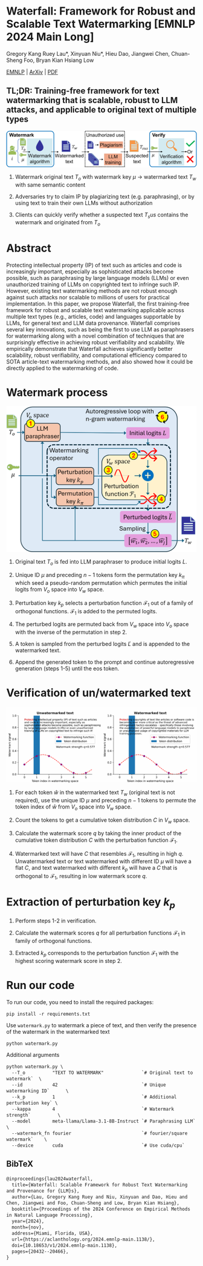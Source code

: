 # Waterfall: Framework for Robust and Scalable Text Watermarking [EMNLP 2024 Main Long]
Gregory Kang Ruey Lau*, Xinyuan Niu*, Hieu Dao, Jiangwei Chen, Chuan-Sheng Foo, Bryan Kian Hsiang Low

[EMNLP](https://aclanthology.org/2024.emnlp-main.1138/) | [ArXiv](https://arxiv.org/abs/2407.04411) | [PDF](https://arxiv.org/pdf/2407.04411)

## TL;DR: Training-free framework for text watermarking that is scalable, robust to LLM attacks, and applicable to original text of multiple types 

![Alt text](Images/Problem_formulation.jpg "")

1. Watermark original text $T_o$ with watermark key $\mu$ → watermarked text $T_w$ with same semantic content

2. Adversaries try to claim IP by plagiarizing text (e.g. paraphrasing), or by using text to train their own LLMs without authorization

3. Clients can quickly verify whether a suspected text $T_sus$ contains the watermark and originated from $T_o$

# Abstract
Protecting intellectual property (IP) of text such as articles and code is increasingly important, especially as sophisticated attacks become possible, such as paraphrasing by large language models (LLMs) or even unauthorized training of LLMs on copyrighted text to infringe such IP. However, existing text watermarking methods are not robust enough against such attacks nor scalable to millions of users for practical implementation. In this paper, we propose Waterfall, the first training-free framework for robust and scalable text watermarking applicable across multiple text types (e.g., articles, code) and languages supportable by LLMs, for general text and LLM data provenance. Waterfall comprises several key innovations, such as being the first to use LLM as paraphrasers for watermarking along with a novel combination of techniques that are surprisingly effective in achieving robust verifiability and scalability. We empirically demonstrate that Waterfall achieves significantly better scalability, robust verifiability, and computational efficiency compared to SOTA article-text watermarking methods, and also showed how it could be directly applied to the watermarking of code.

# Watermark process

![Alt text](Images/Watermarking_process.png "")

1. Original text $T_o$ is fed into LLM paraphraser to produce initial logits $L$.

2. Unique ID $\mu$ and preceding $n-1$ tokens form the permutation key $k_\pi$ which seed a pseudo-random permutation which permutes the initial logits from $V_o$ space into $V_w$ space.

3. Perturbation key $k_p$ selects a perturbation function $\mathcal{F}_1$ out of a family of orthogonal functions. $\mathcal{F}_1$ is added to the permuted logits.

4. The perturbed logits are permuted back from $V_w$ space into $V_o$ space with the inverse of the permutation in step 2.

5. A token is sampled from the perturbed logits $\check{L}$ and is appended to the watermarked text.

6. Append the generated token to the prompt and continue autoregressive generation (steps 1-5) until the eos token.

# Verification of un/watermarked text

![Alt text](Images/Illustration.gif "Text watermarked with a sine-watermark shows the watermark signal when verified with the correct key")

1. For each token $\hat{w}$ in the watermarked text $T_w$ (original text is not required), use the unique ID $\mu$ and preceding $n-1$ tokens to permute the token index of $\hat{w}$ from $V_o$ space into $V_w$ space.

2. Count the tokens to get a cumulative token distribution $C$ in $V_w$ space.

3. Calculate the watermark score $q$ by taking the inner product of the cumulative token distribution $C$ with the perturbation function $\mathcal{F}_1$.

4. Watermarked text will have $C$ that resembles $\mathcal{F}_1$, resulting in high $q$. Unwatermarked text or text watermarked with different ID $\mu$ will have a flat $C$, and text watermarked with different $k_p$ will have a $C$ that is orthogonal to $\mathcal{F}_1$, resulting in low watermark score $q$.

# Extraction of perturbation key $k_p$

1. Perform steps 1-2 in verification.

2. Calculate the watermark scores $q$ for all perturbation functions $\mathcal{F}_1$ in family of orthogonal functions.

3. Extracted $k_p$ corresponds to the perturbation function $\mathcal{F}_1$ with the highest scoring watermark score in step 2.

# Run our code
To run our code, you need to install the required packages:
```
pip install -r requirements.txt
```

Use `watermark.py` to watermark a piece of text, and then verify the presence of the watermark in the watermarked text
```
python watermark.py
```

Additional arguments
```
python watermark.py \
  --T_o          "TEXT TO WATERMARK"              `# Original text to watermark`  \
  --id           42                               `# Unique watermarking ID`      \
  --k_p          1                                `# Additional perturbation key` \
  --kappa        4                                `# Watermark strength`          \
  --model        meta-llama/Llama-3.1-8B-Instruct `# Paraphrasing LLM`            \
  --watermark_fn fourier                          `# fourier/square watermark`    \
  --device       cuda                             `# Use cuda/cpu`
```

## BibTeX
```
@inproceedings{lau2024waterfall,
  title={Waterfall: Scalable Framework for Robust Text Watermarking and Provenance for {LLM}s},
  author={Lau, Gregory Kang Ruey and Niu, Xinyuan and Dao, Hieu and Chen, Jiangwei and Foo, Chuan-Sheng and Low, Bryan Kian Hsiang},
  booktitle={Proceedings of the 2024 Conference on Empirical Methods in Natural Language Processing},
  year={2024},
  month={nov},
  address={Miami, Florida, USA},
  url={https://aclanthology.org/2024.emnlp-main.1138/},
  doi={10.18653/v1/2024.emnlp-main.1138},
  pages={20432--20466},
}

```